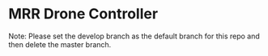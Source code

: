 # MRR Drone Controller

Note: Please set the develop branch as the default branch for this repo and then delete the master branch.


